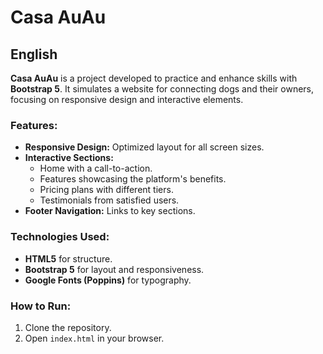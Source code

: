 # Casa AuAu

## English

**Casa AuAu** is a project developed to practice and enhance skills with **Bootstrap 5**. It simulates a website for connecting dogs and their owners, focusing on responsive design and interactive elements.

### Features:
- **Responsive Design:** Optimized layout for all screen sizes.
- **Interactive Sections:**
  - Home with a call-to-action.
  - Features showcasing the platform's benefits.
  - Pricing plans with different tiers.
  - Testimonials from satisfied users.
- **Footer Navigation:** Links to key sections.

### Technologies Used:
- **HTML5** for structure.
- **Bootstrap 5** for layout and responsiveness.
- **Google Fonts (Poppins)** for typography.

### How to Run:
1. Clone the repository.
2. Open `index.html` in your browser.

